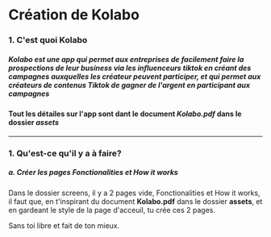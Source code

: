 # Création de Kolabo
### 1. C'est quoi Kolabo

##### Kolabo est une app qui permet aux entreprises de facilement faire la prospections de leur business via les influenceurs tiktok en créant des campagnes auxquelles les créateur peuvent participer, et qui permet aux créateurs de contenus Tiktok de gagner de l'argent en participant aux campagnes
#### **Tout les détailes sur l'app sont dant le document *Kolabo.pdf* dans le dossier *assets***

---

### 1. Qu'est-ce qu'il y a à faire? 

##### a. Créer les pages Fonctionalities et How it works

Dans le dossier screens, il y a 2 pages vide, Fonctionalities et How it works, il faut que, en t'inspirant du document **Kolabo.pdf** dans le dossier **assets**, et en gardeant le style de la page d'acceuil, tu crée ces 2 pages.

Sans toi libre et fait de ton mieux.


